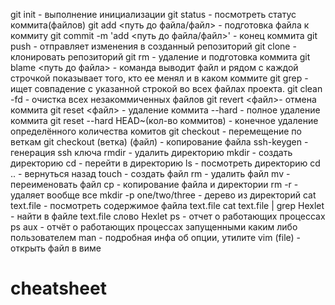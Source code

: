 git init  - выполнение инициализации
git status - посмотреть статус коммита(файлов)
git add <путь до файла/файл>  - подготовка файла к коммиту
git commit -m 'add <путь до файла/файл>' - конец коммита
git push - отправляет изменения в созданный репозиторий
git clone - клонировать репозиторий
git rm - удаление и подготовка коммита
git blame <путь до файла> - команда выводит файл и рядом с каждой строчкой показывает того, кто ее менял и в каком коммите
git grep - ищет совпадение с указанной строкой во всех файлах проекта.
git clean -fd - очистка всех незакоммиченных файлов
git revert <файл>- отмена коммита
git reset <файл> - удаление коммита
--hard - полное удаление коммита
git reset --hard HEAD~(кол-во коммитов) -  конечное удаление определённого количества комитов
git checkout - перемещение по веткам
git checkout (ветка) (файл) - копирование файла
ssh-keygen - генерация ssh ключа
rmdir - удалить директорию
mkdir - создать директорию
cd - перейти в директорию
ls - посмотреть директорию
сd  .. - вернуться назад
touch -  создать файл
rm - удалить файл
mv - переименовать файл
cp - копирование файла и директории
rm -r - удаляет вообще все
mkdir -p one/two/three - дерево из директорий
cat text.file - посмотреть содержимое файла text.file
cat text.file | grep Hexlet - найти в файле text.file слово Hexlet
ps - отчет о работающих процессах
ps aux - отчёт о работающих процессах запущенными каким либо пользователем
man - подробная инфа об опции, утилите
vim (file) - открыть файл в виме

# cheatsheet
